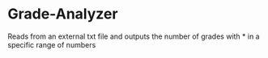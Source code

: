 # Grade-Analyzer
Reads from an external txt file and outputs the number of grades with * in a specific range of numbers
